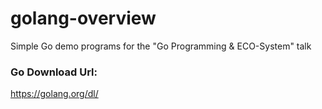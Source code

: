 # golang-overview
Simple Go demo programs for the "Go Programming &amp; ECO-System" talk

### Go Download Url:
https://golang.org/dl/
